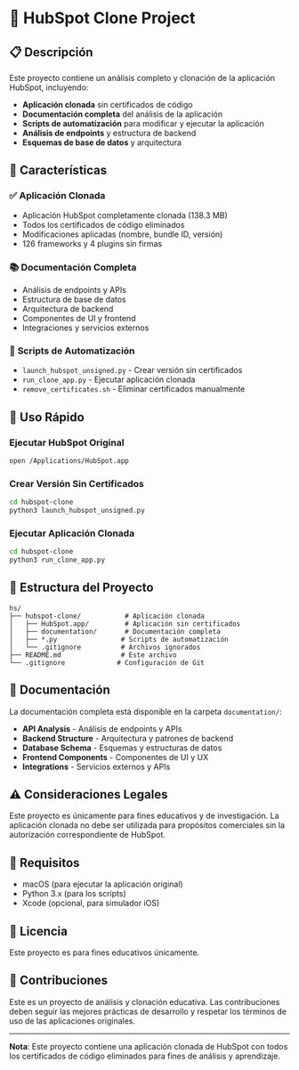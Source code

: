 # 🚀 HubSpot Clone Project

## 📋 Descripción

Este proyecto contiene un análisis completo y clonación de la aplicación HubSpot, incluyendo:

- **Aplicación clonada** sin certificados de código
- **Documentación completa** del análisis de la aplicación
- **Scripts de automatización** para modificar y ejecutar la aplicación
- **Análisis de endpoints** y estructura de backend
- **Esquemas de base de datos** y arquitectura

## 🎯 Características

### ✅ **Aplicación Clonada**
- Aplicación HubSpot completamente clonada (138.3 MB)
- Todos los certificados de código eliminados
- Modificaciones aplicadas (nombre, bundle ID, versión)
- 126 frameworks y 4 plugins sin firmas

### 📚 **Documentación Completa**
- Análisis de endpoints y APIs
- Estructura de base de datos
- Arquitectura de backend
- Componentes de UI y frontend
- Integraciones y servicios externos

### 🔧 **Scripts de Automatización**
- `launch_hubspot_unsigned.py` - Crear versión sin certificados
- `run_clone_app.py` - Ejecutar aplicación clonada
- `remove_certificates.sh` - Eliminar certificados manualmente

## 🚀 Uso Rápido

### Ejecutar HubSpot Original
```bash
open /Applications/HubSpot.app
```

### Crear Versión Sin Certificados
```bash
cd hubspot-clone
python3 launch_hubspot_unsigned.py
```

### Ejecutar Aplicación Clonada
```bash
cd hubspot-clone
python3 run_clone_app.py
```

## 📁 Estructura del Proyecto

```
hs/
├── hubspot-clone/           # Aplicación clonada
│   ├── HubSpot.app/         # Aplicación sin certificados
│   ├── documentation/       # Documentación completa
│   ├── *.py                # Scripts de automatización
│   └── .gitignore          # Archivos ignorados
├── README.md               # Este archivo
└── .gitignore             # Configuración de Git
```

## 📖 Documentación

La documentación completa está disponible en la carpeta `documentation/`:

- **API Analysis** - Análisis de endpoints y APIs
- **Backend Structure** - Arquitectura y patrones de backend
- **Database Schema** - Esquemas y estructuras de datos
- **Frontend Components** - Componentes de UI y UX
- **Integrations** - Servicios externos y APIs

## ⚠️ Consideraciones Legales

Este proyecto es únicamente para fines educativos y de investigación. La aplicación clonada no debe ser utilizada para propósitos comerciales sin la autorización correspondiente de HubSpot.

## 🔧 Requisitos

- macOS (para ejecutar la aplicación original)
- Python 3.x (para los scripts)
- Xcode (opcional, para simulador iOS)

## 📝 Licencia

Este proyecto es para fines educativos únicamente.

## 🤝 Contribuciones

Este es un proyecto de análisis y clonación educativa. Las contribuciones deben seguir las mejores prácticas de desarrollo y respetar los términos de uso de las aplicaciones originales.

---

**Nota**: Este proyecto contiene una aplicación clonada de HubSpot con todos los certificados de código eliminados para fines de análisis y aprendizaje.
